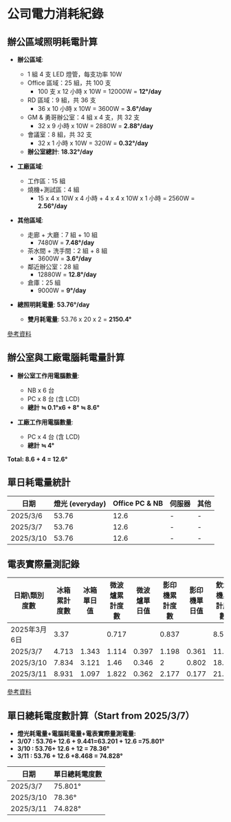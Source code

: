 # 公司電力消耗紀錄

## 辦公區域照明耗電計算

- **辦公區域**:  
  - 1 組 4 支 LED 燈管，每支功率 10W  
  - Office 區域：25 組，共 100 支  
    - 100 支 x 12 小時 x 10W = 12000W = **12°/day**  
  - RD 區域：9 組，共 36 支  
    - 36 x 10 小時 x 10W = 3600W = **3.6°/day**  
  - GM & 勇哥辦公室：4 組 x 4 支，共 32 支  
    - 32 x 9 小時 x 10W = 2880W = **2.88°/day**  
  - 會議室：8 組，共 32 支  
    - 32 x 1 小時 x 10W = 320W = **0.32°/day**  
  - **辦公室總計**: **18.32°/day**  

- **工廠區域**:  
  - 工作區：15 組  
  - 燒機+測試區：4 組  
    - 15 x 4 x 10W x 4 小時 + 4 x 4 x 10W x 1 小時 = 2560W = **2.56°/day**  

- **其他區域**:  
  - 走廊 + 大廳：7 組 + 10 組  
    - 7480W = **7.48°/day**  
  - 茶水間 + 洗手間：2 組 + 8 組  
    - 3600W = **3.6°/day**  
  - 鄰近辦公室：28 組  
    - 12880W = **12.8°/day**  
  - 倉庫：25 組  
    - 9000W = **9°/day**  

- **總照明耗電量**: **53.76°/day**  
  - **雙月耗電量**: 53.76 x 20 x 2 = **2150.4°**  

[參考資料](https://docs.google.com/document/d/1u8RTfudd8ApBmxJg5l6y_HTEd6GtGsMeeZCrC3ECWEs/edit?usp=sharing)

## 辦公室與工廠電腦耗電量計算

- **辦公室工作用電腦數量**:  
  - NB x 6 台  
  - PC x 8 台 (含 LCD)  
  - **總計 ≒ 0.1°x6 + 8° ≒ 8.6°**
  
- **工廠工作用電腦數量**:  
  - PC x 4 台 (含 LCD)  
  - **總計 ≒ 4°**

**Total: 8.6 + 4 = 12.6°**

## 單日耗電量統計

| 日期        | 燈光 (everyday) | Office PC & NB | 伺服器 | 其他 |
|------------|-----------------|--------------|------|------|
| 2025/3/6  | 53.76  | 12.6  | -  | -  |
| 2025/3/7  | 53.76 | 12.6  | -  | -  |
| 2025/3/10 | 53.76  | 12.6  | -  | -  |




## 電表實際量測記錄

| 日期\類別度數  | 冰箱累計度數 | 冰箱單日值 | 微波爐累計度數 | 微波爐單日值 | 影印機累計度數 | 影印機單日值 | 飲水機累計度數 | 飲水機單日值 | 除濕機累計度數 | 除濕機單日值 | 單日總消耗電度數 |
|--------------|----------|----------|----------|----------|----------|----------|----------|----------|----------|----------|----------|
| 2025年3月6日 | 3.37     |          | 0.717    |          | 0.837    |          | 8.52     |          | 10.72    |          |          |
| 2025/3/7    | 4.713    | 1.343    | 1.114    | 0.397    | 1.198    | 0.361    | 11.82    | 3.3      | 14.76    | 4.04     | 9.441    |
| 2025/3/10   | 7.834    | 3.121    | 1.46     | 0.346    | 2        | 0.802    | 18.43    | 6.61     | 16.21    | 1.45     | 12       |
| 2025/3/11   |  8.931        | 1.097        |   1.822       |   0.362       |    2.177      |   0.177       |   21.62       |   3.192       |   19.85       |   3.64       |   8.468       |

[參考資料](https://docs.google.com/spreadsheets/d/15qC8A5fQTgHm3z_aiqw64yScEbDyl_wbgTKzL_kQgRc/edit?usp=sharing)


## 單日總耗電度數計算（Start from 2025/3/7）

- **燈光耗電量+電腦耗電量+電表實際量測電量:**
- **3/07 : 53.76+ 12.6 + 9.441=63.201 + 12.6 =75.801°**
- **3/10 : 53.76+ 12.6 + 12 = 78.36°**
- **3/11 : 53.76 + 12.6 +8.468 = 74.828°** 



| 日期        | 單日總耗電度數 |
|------------|--------------|
| 2025/3/7  | 75.801° |
| 2025/3/10 | 78.36° |
| 2025/3/11 | 74.828° |

